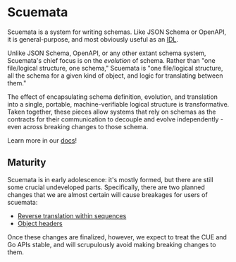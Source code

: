 # Scuemata

Scuemata is a system for writing schemas. Like JSON Schema or OpenAPI, it is general-purpose, and most obviously useful as an [IDL](https://en.wikipedia.org/wiki/Interface_description_language).

Unlike JSON Schema, OpenAPI, or any other extant schema system, Scuemata's chief focus is on the _evolution_ of schema. Rather than "one file/logical structure, one schema," Scuemata is "one file/logical structure, all the schema for a given kind of object, and logic for translating between them."

The effect of encapsulating schema definition, evolution, and translation into a single, portable, machine-verifiable logical structure is transformative. Taken together, these pieces allow systems that rely on schemas as the contracts for their communication to decouple and evolve independently - even across breaking changes to those schema.

Learn more in our [docs](TODO)!

## Maturity

Scuemata is in early adolescence: it's mostly formed, but there are still some crucial undeveloped parts. Specifically, there are two planned changes that we are almost certain will cause breakages for users of scuemata:

* [Reverse translation within sequences](TODO)
* [Object headers](TODO)

Once these changes are finalized, however, we expect to treat the CUE and Go APIs stable, and will scrupulously avoid making breaking changes to them.